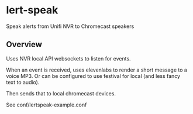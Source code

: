 # lert-speak
Speak alerts from Unifi NVR to Chromecast speakers

## Overview

Uses NVR local API websockets to listen for events.

When an event is received, uses elevenlabs to render a short message to a voice MP3.
Or can be configured to use festival for local (and less fancy text to audio).

Then sends that to local chromecast devices.

See conf/lertspeak-example.conf


